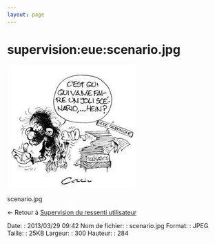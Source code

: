 ```yaml
---
layout: page
---
```


supervision:eue:scenario.jpg
============================

[![scenario.jpg](../../../assets/media/supervision/eue/scenario.jpg@cache=&w=300&h=284 "scenario.jpg")](../../../assets/media/supervision/eue/scenario.jpg@cache= "Afficher le fichier original")

scenario.jpg

← Retour à [Supervision du ressenti
utilisateur](../../../supervision/eue/start.html "supervision:eue:start")

Date:
:   2013/03/29 09:42
Nom de fichier:
:   scenario.jpg
Format:
:   JPEG
Taille:
:   25KB
Largeur:
:   300
Hauteur:
:   284

